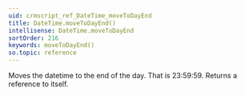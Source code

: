 ```yaml
---
uid: crmscript_ref_DateTime_moveToDayEnd
title: DateTime.moveToDayEnd()
intellisense: DateTime.moveToDayEnd
sortOrder: 216
keywords: moveToDayEnd()
so.topic: reference
---
```


Moves the datetime to the end of the day. That is 23:59:59. Returns a reference to itself.


